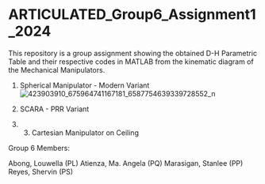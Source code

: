 # ARTICULATED_Group6_Assignment1_2024

This repository is a group assignment showing the obtained D-H Parametric Table and their respective codes in MATLAB from the kinematic diagram of the Mechanical Manipulators.

1. Spherical Manipulator - Modern Variant
   ![423903910_675964741167181_6587754639339728552_n](https://github.com/stnll/ARTICULATED_Group6_Assignment1_2024/assets/157665975/e14cee15-17e7-4643-9f3e-8efa96fadacc)

3. SCARA - PRR Variant

4. 3. Cartesian Manipulator on Ceiling

Group 6 Members:

Abong, Louwella (PL)
Atienza, Ma. Angela (PQ)
Marasigan, Stanlee (PP)
Reyes, Shervin (PS)
